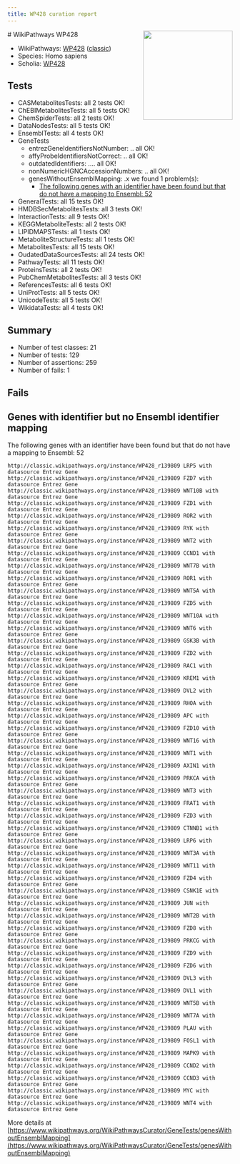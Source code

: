 ```yaml
---
title: WP428 curation report
---
```


<img style="float: right; width: 200px" src="https://upload.wikimedia.org/wikipedia/commons/thumb/8/83/Wplogo_with_text_500.png/640px-Wplogo_with_text_500.png" />
# WikiPathways WP428

* WikiPathways: [WP428](https://wikipathways.org/pathways/WP428) ([classic](https://classic.wikipathways.org/instance/WP428))
* Species: Homo sapiens
* Scholia: [WP428](https://scholia.toolforge.org/wikipathways/WP428)
## Tests
* CASMetabolitesTests: all 2 tests OK!
* ChEBIMetabolitesTests: all 5 tests OK!
* ChemSpiderTests: all 2 tests OK!
* DataNodesTests: all 5 tests OK!
* EnsemblTests: all 4 tests OK!
* GeneTests
    * entrezGeneIdentifiersNotNumber: .. all OK!
    * affyProbeIdentifiersNotCorrect: .. all OK!
    * outdatedIdentifiers: .... all OK!
    * nonNumericHGNCAccessionNumbers: .. all OK!
    * genesWithoutEnsemblMapping: .x we found 1 problem(s):
        * [The following genes with an identifier have been found but that do not have a mapping to Ensembl: 52](#c4e5438b)
* GeneralTests: all 15 tests OK!
* HMDBSecMetabolitesTests: all 3 tests OK!
* InteractionTests: all 9 tests OK!
* KEGGMetaboliteTests: all 2 tests OK!
* LIPIDMAPSTests: all 1 tests OK!
* MetaboliteStructureTests: all 1 tests OK!
* MetabolitesTests: all 15 tests OK!
* OudatedDataSourcesTests: all 24 tests OK!
* PathwayTests: all 11 tests OK!
* ProteinsTests: all 2 tests OK!
* PubChemMetabolitesTests: all 3 tests OK!
* ReferencesTests: all 6 tests OK!
* UniProtTests: all 5 tests OK!
* UnicodeTests: all 5 tests OK!
* WikidataTests: all 4 tests OK!


## Summary

* Number of test classes: 21
* Number of tests: 129
* Number of assertions: 259
* Number of fails: 1

## Fails

<a name="c4e5438b" />

## Genes with identifier but no Ensembl identifier mapping

The following genes with an identifier have been found but that do not have a mapping to Ensembl: 52
```
http://classic.wikipathways.org/instance/WP428_r139809 LRP5 with datasource Entrez Gene
http://classic.wikipathways.org/instance/WP428_r139809 FZD7 with datasource Entrez Gene
http://classic.wikipathways.org/instance/WP428_r139809 WNT10B with datasource Entrez Gene
http://classic.wikipathways.org/instance/WP428_r139809 FZD1 with datasource Entrez Gene
http://classic.wikipathways.org/instance/WP428_r139809 ROR2 with datasource Entrez Gene
http://classic.wikipathways.org/instance/WP428_r139809 RYK with datasource Entrez Gene
http://classic.wikipathways.org/instance/WP428_r139809 WNT2 with datasource Entrez Gene
http://classic.wikipathways.org/instance/WP428_r139809 CCND1 with datasource Entrez Gene
http://classic.wikipathways.org/instance/WP428_r139809 WNT7B with datasource Entrez Gene
http://classic.wikipathways.org/instance/WP428_r139809 ROR1 with datasource Entrez Gene
http://classic.wikipathways.org/instance/WP428_r139809 WNT5A with datasource Entrez Gene
http://classic.wikipathways.org/instance/WP428_r139809 FZD5 with datasource Entrez Gene
http://classic.wikipathways.org/instance/WP428_r139809 WNT10A with datasource Entrez Gene
http://classic.wikipathways.org/instance/WP428_r139809 WNT6 with datasource Entrez Gene
http://classic.wikipathways.org/instance/WP428_r139809 GSK3B with datasource Entrez Gene
http://classic.wikipathways.org/instance/WP428_r139809 FZD2 with datasource Entrez Gene
http://classic.wikipathways.org/instance/WP428_r139809 RAC1 with datasource Entrez Gene
http://classic.wikipathways.org/instance/WP428_r139809 KREM1 with datasource Entrez Gene
http://classic.wikipathways.org/instance/WP428_r139809 DVL2 with datasource Entrez Gene
http://classic.wikipathways.org/instance/WP428_r139809 RHOA with datasource Entrez Gene
http://classic.wikipathways.org/instance/WP428_r139809 APC with datasource Entrez Gene
http://classic.wikipathways.org/instance/WP428_r139809 FZD10 with datasource Entrez Gene
http://classic.wikipathways.org/instance/WP428_r139809 WNT16 with datasource Entrez Gene
http://classic.wikipathways.org/instance/WP428_r139809 WNT1 with datasource Entrez Gene
http://classic.wikipathways.org/instance/WP428_r139809 AXIN1 with datasource Entrez Gene
http://classic.wikipathways.org/instance/WP428_r139809 PRKCA with datasource Entrez Gene
http://classic.wikipathways.org/instance/WP428_r139809 WNT3 with datasource Entrez Gene
http://classic.wikipathways.org/instance/WP428_r139809 FRAT1 with datasource Entrez Gene
http://classic.wikipathways.org/instance/WP428_r139809 FZD3 with datasource Entrez Gene
http://classic.wikipathways.org/instance/WP428_r139809 CTNNB1 with datasource Entrez Gene
http://classic.wikipathways.org/instance/WP428_r139809 LRP6 with datasource Entrez Gene
http://classic.wikipathways.org/instance/WP428_r139809 WNT3A with datasource Entrez Gene
http://classic.wikipathways.org/instance/WP428_r139809 WNT11 with datasource Entrez Gene
http://classic.wikipathways.org/instance/WP428_r139809 FZD4 with datasource Entrez Gene
http://classic.wikipathways.org/instance/WP428_r139809 CSNK1E with datasource Entrez Gene
http://classic.wikipathways.org/instance/WP428_r139809 JUN with datasource Entrez Gene
http://classic.wikipathways.org/instance/WP428_r139809 WNT2B with datasource Entrez Gene
http://classic.wikipathways.org/instance/WP428_r139809 FZD8 with datasource Entrez Gene
http://classic.wikipathways.org/instance/WP428_r139809 PRKCG with datasource Entrez Gene
http://classic.wikipathways.org/instance/WP428_r139809 FZD9 with datasource Entrez Gene
http://classic.wikipathways.org/instance/WP428_r139809 FZD6 with datasource Entrez Gene
http://classic.wikipathways.org/instance/WP428_r139809 DVL3 with datasource Entrez Gene
http://classic.wikipathways.org/instance/WP428_r139809 DVL1 with datasource Entrez Gene
http://classic.wikipathways.org/instance/WP428_r139809 WNT5B with datasource Entrez Gene
http://classic.wikipathways.org/instance/WP428_r139809 WNT7A with datasource Entrez Gene
http://classic.wikipathways.org/instance/WP428_r139809 PLAU with datasource Entrez Gene
http://classic.wikipathways.org/instance/WP428_r139809 FOSL1 with datasource Entrez Gene
http://classic.wikipathways.org/instance/WP428_r139809 MAPK9 with datasource Entrez Gene
http://classic.wikipathways.org/instance/WP428_r139809 CCND2 with datasource Entrez Gene
http://classic.wikipathways.org/instance/WP428_r139809 CCND3 with datasource Entrez Gene
http://classic.wikipathways.org/instance/WP428_r139809 MYC with datasource Entrez Gene
http://classic.wikipathways.org/instance/WP428_r139809 WNT4 with datasource Entrez Gene
```

More details at [https://www.wikipathways.org/WikiPathwaysCurator/GeneTests/genesWithoutEnsemblMapping](https://www.wikipathways.org/WikiPathwaysCurator/GeneTests/genesWithoutEnsemblMapping)

